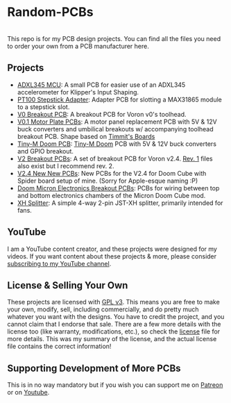 # Random-PCBs
<br>This repo is for my PCB design projects. You can find all the files you need to order your own from a PCB manufacturer here.
<br>
## Projects
- [ADXL345 MCU](./ADXL345_MCU): A small PCB for easier use of an ADXL345 accelerometer for Klipper's Input Shaping.
- [PT100 Stepstick Adapter](./PT100-Adapter): Adapter PCB for slotting a MAX31865 module to a stepstick slot.
- [V0 Breakout PCB](./V0_Breakout_Board): A breakout PCB for Voron v0's toolhead.
- [V0.1 Motor Plate PCBs](./V0_New_Boards): A motor panel replacement PCB with 5V & 12V buck converters and umbilical breakouts w/ accompanying toolhead breakout PCB. Shape based on [Timmit's Boards](https://github.com/timmit99/Voron-Hardware/tree/V0-Umbilical)
- [Tiny-M Doom PCB](./Tiny-M_Doom_PCB): [Tiny-M Doom](https://github.com/xbst/Tiny-M-Doom) PCB with 5V & 12V buck converters and GPIO breakout.
- [V2 Breakout PCBs](./Voron_Boards_Rev2_Gerbers): A set of breakout PCB for Voron v2.4. [Rev. 1](./Voron_Boards_Rev1_Gerbers) files also exist but I recommend rev. 2.
- [V2.4 New New PCBs](./New_New_V2_PCBs): New PCBs for the V2.4 for Doom Cube with Spider board setup of mine. (Sorry for Apple-esque naming :P)
- [Doom Micron Electronics Breakout PCBs](./Doomicron): PCBs for wiring between top and bottom electronics chambers of the Micron Doom Cube mod.
- [XH Splitter](./XH-Splitter): A simple 4-way 2-pin JST-XH splitter, primarily intended for fans.

## YouTube
I am a YouTube content creator, and these projects were designed for my videos. If you want content about these projects & more, please consider [subscribing to my YouTube channel](https://www.youtube.com/channel/UClAWYmCkHjsbaX9Wz1df2mg).
<br>
## License & Selling Your Own
These projects are licensed with [GPL v3](./LICENSE). This means you are free to make your own, modify, sell, including commercially, and do pretty much whatever you want with the designs. You have to credit the project, and you cannot claim that I endorse that sale. There are a few more details with the license too (like warranty, modifications, etc.), so check the [license](./LICENSE) file for more details. This was my summary of the license, and the actual license file contains the correct information!
<br>
## Supporting Development of More PCBs
This is in no way mandatory but if you wish you can support me on [Patreon](https://www.patreon.com/isikstech) or on [Youtube](https://www.youtube.com/channel/UClAWYmCkHjsbaX9Wz1df2mg/join).
